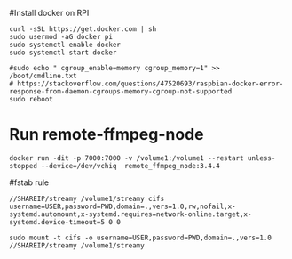 #Install docker on RPI
```
curl -sSL https://get.docker.com | sh
sudo usermod -aG docker pi
sudo systemctl enable docker
sudo systemctl start docker

#sudo echo " cgroup_enable=memory cgroup_memory=1" >> /boot/cmdline.txt
# https://stackoverflow.com/questions/47520693/raspbian-docker-error-response-from-daemon-cgroups-memory-cgroup-not-supported
sudo reboot
```
# Run remote-ffmpeg-node
```
docker run -dit -p 7000:7000 -v /volume1:/volume1 --restart unless-stopped --device=/dev/vchiq  remote_ffmpeg_node:3.4.4
```

#fstab rule
```
//SHAREIP/streamy /volume1/streamy cifs username=USER,password=PWD,domain=.,vers=1.0,rw,nofail,x-systemd.automount,x-systemd.requires=network-online.target,x-systemd.device-timeout=5 0 0
```
`sudo mount -t cifs -o username=USER,password=PWD,domain=.,vers=1.0 //SHAREIP/streamy /volume1/streamy`
